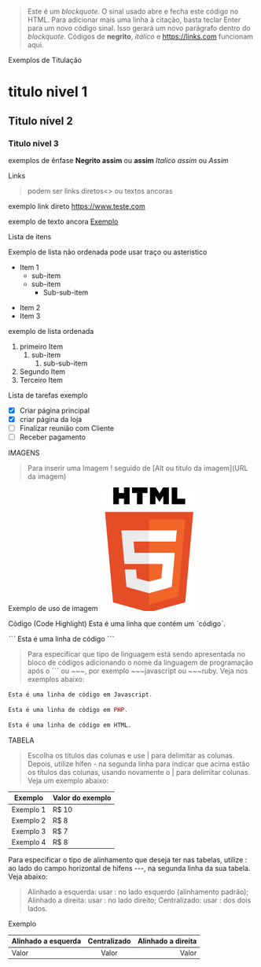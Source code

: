 >Este é um *blockquote*. O sinal usado abre e fecha este código no HTML. 
>Para adicionar mais uma linha à citação, basta teclar Enter para um novo
>código sinal. Isso gerará um novo parágrafo dentro do *blockquote*.
>Códigos de **negrito**, _itálico_ e <https://links.com> funcionam aqui.

Exemplos de Titulação
# titulo nivel 1
## Titulo nível 2
### Titulo nivel 3

exemplos de ênfase
**Negrito assim** ou __assim__
*Italico assim* ou _Assim_ 

Links 
>podem ser links diretos<> ou textos ancoras []()

exemplo link direto 
<https://www.teste.com>

exemplo de texto ancora
[Exemplo](https://www.teste.com)

Lista de itens

Exemplo de lista não ordenada pode usar traço ou asteristico
* Item 1
   * sub-item
   * sub-item
      * Sub-sub-item
- Item 2
- Item 3

exemplo de lista ordenada
1. primeiro Item
   1. sub-item
      1. sub-sub-item
2. Segundo Item
3. Terceiro Item

Lista de tarefas exemplo
- [x] Criar página principal
- [x] criar página da loja
- [ ] Finalizar reunião com Cliente
- [ ] Receber pagamento

IMAGENS
>Para inserir uma Imagem ! seguido de [Alt ou titulo da imagem](URL da imagem)

Exemplo de uso de imagem
![Logo Html](exercicios/ex003/logohtml-200.png)


Código (Code Highlight)
Esta é uma linha que contém um ˋcódigoˋ.

ˋˋˋ
Esta é uma linha de código
 ˋˋˋ

 >Para especificar que tipo de linguagem está sendo apresentada no bloco de códigos adicionando o nome da linguagem de programação após o ˋˋˋ ou ~~~, por exemplo ~~~javascript ou ~~~ruby. Veja nos exemplos abaixo:

~~~javascript
Esta é uma linha de código em Javascript.
~~~

~~~php
Esta é uma linha de código em PHP.
~~~

~~~html
Esta é uma linha de código em HTML.
~~~


TABELA
>Escolha os títulos das colunas e use | para delimitar as colunas. Depois, utilize hífen - na segunda linha para indicar que acima estão os títulos das colunas, usando novamente o | para delimitar colunas. Veja um exemplo abaixo:

Exemplo   | Valor do exemplo
--------- | ------
Exemplo 1 | R$ 10
Exemplo 2 | R$ 8
Exemplo 3 | R$ 7
Exemplo 4 | R$ 8

Para especificar o tipo de alinhamento que deseja ter nas tabelas, utilize : ao lado do campo horizontal de hífens ---, na segunda linha da sua tabela. Veja abaixo:

>Alinhado a esquerda: usar : no lado esquerdo (alinhamento padrão);
>Alinhado a direita: usar : no lado direito;
>Centralizado: usar : dos dois lados.

Exemplo

Alinhado a esquerda | Centralizado | Alinhado a direita
:--------- | :------: | -------:
Valor | Valor | Valor

